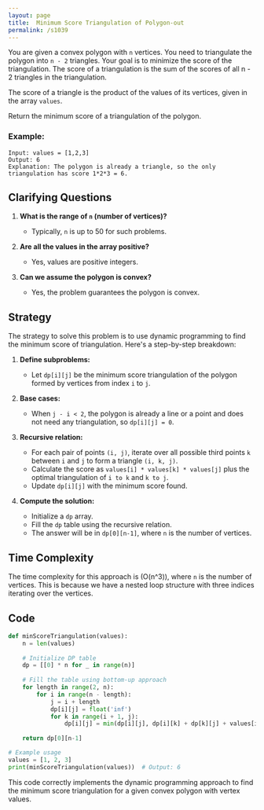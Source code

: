 ```yaml
---
layout: page
title:  Minimum Score Triangulation of Polygon-out
permalink: /s1039
---
```


You are given a convex polygon with `n` vertices. You need to triangulate the polygon into `n - 2` triangles. Your goal is to minimize the score of the triangulation. The score of a triangulation is the sum of the scores of all n - 2 triangles in the triangulation.

The score of a triangle is the product of the values of its vertices, given in the array `values`.

Return the minimum score of a triangulation of the polygon.

### Example:
```text
Input: values = [1,2,3]
Output: 6
Explanation: The polygon is already a triangle, so the only triangulation has score 1*2*3 = 6.
```

## Clarifying Questions

1. **What is the range of `n` (number of vertices)?**
   - Typically, `n` is up to 50 for such problems.
   
2. **Are all the values in the array positive?**
   - Yes, values are positive integers.

3. **Can we assume the polygon is convex?**
   - Yes, the problem guarantees the polygon is convex.

## Strategy

The strategy to solve this problem is to use dynamic programming to find the minimum score of triangulation. Here's a step-by-step breakdown:

1. **Define subproblems:**
   - Let `dp[i][j]` be the minimum score triangulation of the polygon formed by vertices from index `i` to `j`.

2. **Base cases:**
   - When `j - i < 2`, the polygon is already a line or a point and does not need any triangulation, so `dp[i][j] = 0`.

3. **Recursive relation:**
   - For each pair of points `(i, j)`, iterate over all possible third points `k` between `i` and `j` to form a triangle `(i, k, j)`.
   - Calculate the score as `values[i] * values[k] * values[j]` plus the optimal triangulation of `i to k` and `k to j`.
   - Update `dp[i][j]` with the minimum score found.

4. **Compute the solution:**
   - Initialize a `dp` array.
   - Fill the `dp` table using the recursive relation.
   - The answer will be in `dp[0][n-1]`, where `n` is the number of vertices.

## Time Complexity

The time complexity for this approach is \(O(n^3)\), where `n` is the number of vertices. This is because we have a nested loop structure with three indices iterating over the vertices. 

## Code

```python
def minScoreTriangulation(values):
    n = len(values)
    
    # Initialize DP table
    dp = [[0] * n for _ in range(n)]
    
    # Fill the table using bottom-up approach
    for length in range(2, n):
        for i in range(n - length):
            j = i + length
            dp[i][j] = float('inf')
            for k in range(i + 1, j):
                dp[i][j] = min(dp[i][j], dp[i][k] + dp[k][j] + values[i] * values[k] * values[j])
    
    return dp[0][n-1]

# Example usage
values = [1, 2, 3]
print(minScoreTriangulation(values))  # Output: 6
```

This code correctly implements the dynamic programming approach to find the minimum score triangulation for a given convex polygon with vertex values.